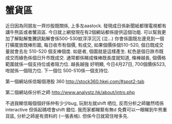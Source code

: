 # 蟹貨區


近日因為同朋友一齊炒股既關係, 上多左aastock. 發現成日係新聞紙都理電視都有講牛熊區或者蟹貨區. 今日就上網發現在有2個網站都係提供這個功能. 可以幫我更加了解點解隻騰訊點解會係500-530蚊浮浮沉沉 (泣…) 你會係圖既左邊見到一個打橫擺放既棒形圖, 每日收市有個價, 有成交, 如果個價係個510-520, 個日既成交量就會去左 510-520 個支棒個度. 如是者, 個圖就是這樣產生.   紅色是個日跌市既成交而綠色係個日升市既成交. 通常都係睇成條棒既長度就知道, 條棒越長, 個價格範圍就係一個支持位或者阻力位. 越長越強 好明顯, 今日4月27日, 700個價係523, 咁就係一個阻力位. 下一個位 500-510係一個支持位. 

第一個網站係信報個港股 360 http://stock360.hkej.com/#spot2-tab 

第二個網站係分析之師 http://www.analystz.hk/about/intro.php 

不過我睇信報個個好係仲有少少bug, 玩耐左就shift 哂位, 反而分析之師雖然唔係interactive 但係起碼唔會shift 錯位. 我而家都睇緊有無d 免費可以一眼睇到牛熊重貨區, 分析之師是有資料的 (一張表格). 但係今日就寫住咁多先.
